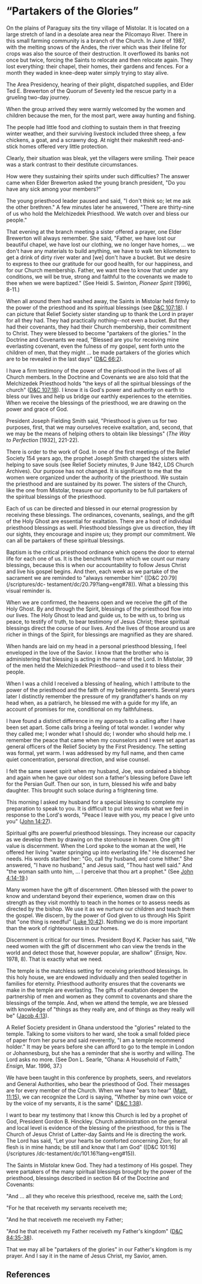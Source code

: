 # “Partakers of the Glories”

On the plains of Paraguay sits the tiny village of Mistolar. It is located on
a large stretch of land in a desolate area near the Pilcomayo River. There in
this small farming community is a branch of the Church. In June of 1987, with
the melting snows of the Andes, the river which was their lifeline for crops
was also the source of their destruction. It overflowed its banks not once but
twice, forcing the Saints to relocate and then relocate again. They lost
everything: their chapel, their homes, their gardens and fences. For a month
they waded in knee-deep water simply trying to stay alive.

The Area Presidency, hearing of their plight, dispatched supplies, and Elder
Ted E. Brewerton of the Quorum of Seventy led the rescue party in a grueling
two-day journey.

When the group arrived they were warmly welcomed by the women and children
because the men, for the most part, were away hunting and fishing.

The people had little food and clothing to sustain them in that freezing
winter weather, and their surviving livestock included three sheep, a few
chickens, a goat, and a scrawny dog. At night their makeshift reed-and-stick
homes offered very little protection.

Clearly, their situation was bleak, yet the villagers were smiling. Their
peace was a stark contrast to their destitute circumstances.

How were they sustaining their spirits under such difficulties? The answer
came when Elder Brewerton asked the young branch president, "Do you have any
sick among your members?"

The young priesthood leader paused and said, "I don't think so; let me ask the
other brethren." A few minutes later he answered, "There are thirty-nine of us
who hold the Melchizedek Priesthood. We watch over and bless our people."

That evening at the branch meeting a sister offered a prayer, one Elder
Brewerton will always remember. She said, "Father, we have lost our beautiful
chapel, we have lost our clothing, we no longer have homes, ... we don't have
any materials to build anything, we have to walk ten kilometers to get a drink
of dirty river water and [we] don't have a bucket. But we desire to express to
thee our gratitude for our good health, for our happiness, and for our Church
membership. Father, we want thee to know that under any conditions, we will be
true, strong and faithful to the covenants we made to thee when we were
baptized." (See Heidi S. Swinton, _Pioneer Spirit_ [1996], 8-11.)

When all around them had washed away, the Saints in Mistolar held firmly to
the power of the priesthood and its spiritual blessings (see [D&amp;C
107:18](/scriptures/dc-testament/dc/107.18?lang=eng#17)). I can picture that
Relief Society sister standing up to thank the Lord in prayer for all they
had. They had practically nothing--not even a bucket. But they had their
covenants, they had their Church membership, their commitment to Christ. They
were blessed to become "partakers of the glories." In the Doctrine and
Covenants we read, "Blessed are you for receiving mine everlasting covenant,
even the fulness of my gospel, sent forth unto the children of men, that they
might ... be made partakers of the glories which are to be revealed in the last
days" ([D&amp;C 66:2](/scriptures/dc-testament/dc/66.2?lang=eng#1)).

I have a firm testimony of the power of the priesthood in the lives of all
Church members. In the Doctrine and Covenants we are also told that the
Melchizedek Priesthood holds "the keys of all the spiritual blessings of the
church" ([D&amp;C 107:18](/scriptures/dc-testament/dc/107.18?lang=eng#17)). I
know it is God's power and authority on earth to bless our lives and help us
bridge our earthly experiences to the eternities. When we receive the
blessings of the priesthood, we are drawing on the power and grace of God.

President Joseph Fielding Smith said, "Priesthood is given us for two
purposes, first, that we may ourselves receive exaltation, and, second, that
we may be the means of helping others to obtain like blessings" (_The Way to
Perfection_ [1932], 221-22).

There is order to the work of God. In one of the first meetings of the Relief
Society 154 years ago, the prophet Joseph Smith charged the sisters with
helping to save souls (see Relief Society minutes, 9 June 1842, LDS Church
Archives). Our purpose has not changed. It is significant to me that the women
were organized under the authority of the priesthood. We sustain the
priesthood and are sustained by its power. The sisters of the Church, like the
one from Mistolar, treasure our opportunity to be full partakers of the
spiritual blessings of the priesthood.

Each of us can be directed and blessed in our eternal progression by receiving
these blessings. The ordinances, covenants, sealings, and the gift of the Holy
Ghost are essential for exaltation. There are a host of individual priesthood
blessings as well. Priesthood blessings give us direction, they lift our
sights, they encourage and inspire us; they prompt our commitment. We can all
be partakers of these spiritual blessings.

Baptism is the critical priesthood ordinance which opens the door to eternal
life for each one of us. It is the benchmark from which we count our many
blessings, because this is when our accountability to follow Jesus Christ and
live his gospel begins. And then, each week as we partake of the sacrament we
are reminded to "always remember him" ([D&amp;C 20:79](/scriptures/dc-
testament/dc/20.79?lang=eng#78)). What a blessing this visual reminder is.

When we are confirmed, the heavens open and we receive the gift of the Holy
Ghost. By and through the Spirit, blessings of the priesthood flow into our
lives. The Holy Ghost to lead and guide us, to be with us, to bring us peace,
to testify of truth, to bear testimony of Jesus Christ; these spiritual
blessings direct the course of our lives. And the lives of those around us are
richer in things of the Spirit, for blessings are magnified as they are
shared.

When hands are laid on my head in a personal priesthood blessing, I feel
enveloped in the love of the Savior. I know that the brother who is
administering that blessing is acting in the name of the Lord. In Mistolar, 39
of the men held the Melchizedek Priesthood--and used it to bless their people.

When I was a child I received a blessing of healing, which I attribute to the
power of the priesthood and the faith of my believing parents. Several years
later I distinctly remember the pressure of my grandfather's hands on my head
when, as a patriarch, he blessed me with a guide for my life, an account of
promises for me, conditional on my faithfulness.

I have found a distinct difference in my approach to a calling after I have
been set apart. Some calls bring a feeling of total wonder. I wonder why they
called me; I wonder what I should do; I wonder who should help me. I remember
the peace that came when my counselors and I were set apart as general
officers of the Relief Society by the First Presidency. The setting was
formal, yet warm. I was addressed by my full name, and then came quiet
concentration, personal direction, and wise counsel.

I felt the same sweet spirit when my husband, Joe, was ordained a bishop and
again when he gave our oldest son a father's blessing before Dave left for the
Persian Gulf. Then our son, in turn, blessed his wife and baby daughter. This
brought such solace during a frightening time.

This morning I asked my husband for a special blessing to complete my
preparation to speak to you. It is difficult to put into words what we feel in
response to the Lord's words, "Peace I leave with you, my peace I give unto
you" ([John 14:27](/scriptures/nt/john/14.27?lang=eng#26)).

Spiritual gifts are powerful priesthood blessings. They increase our capacity
as we develop them by drawing on the storehouse in heaven. One gift I value is
discernment. When the Lord spoke to the woman at the well, He offered her
living "water springing up into everlasting life." He discerned her needs. His
words startled her: "Go, call thy husband, and come hither." She answered, "I
have no husband," and Jesus said, "Thou hast well said." And "the woman saith
unto him, ... I perceive that thou art a prophet." (See [John
4:14-19](/scriptures/nt/john/4.14-19?lang=eng#13).)

Many women have the gift of discernment. Often blessed with the power to know
and understand beyond their experience, women draw on this strength as they
visit monthly to teach in the homes or to assess needs as directed by the
bishop. We use it as we nurture our children and teach them the gospel. We
discern, by the power of God given to us through His Spirit that "one thing is
needful" ([Luke 10:42](/scriptures/nt/luke/10.42?lang=eng#41)). Nothing we do
is more important than the work of righteousness in our homes.

Discernment is critical for our times. President Boyd K. Packer has said, "We
need women with the gift of discernment who can view the trends in the world
and detect those that, however popular, are shallow" (_Ensign,_ Nov. 1978, 8).
That is exactly what we need.

The temple is the matchless setting for receiving priesthood blessings. In
this holy house, we are endowed individually and then sealed together in
families for eternity. Priesthood authority ensures that the covenants we make
in the temple are everlasting. The gifts of exaltation deepen the partnership
of men and women as they commit to covenants and share the blessings of the
temple. And, when we attend the temple, we are blessed with knowledge of
"things as they really are, and of things as they really will be" ([Jacob
4:13](/scriptures/bofm/jacob/4.13?lang=eng#12)).

A Relief Society president in Ghana understood the "glories" related to the
temple. Talking to some visitors to her ward, she took a small folded piece of
paper from her purse and said reverently, "I am a temple recommend holder." It
may be years before she can afford to go to the temple in London or
Johannesburg, but she has a reminder that she is worthy and willing. The Lord
asks no more. (See Don L. Searle, "Ghana: A Household of Faith," _Ensign,_
Mar. 1996, 37.)

We have been taught in this conference by prophets, seers, and revelators and
General Authorities, who bear the priesthood of God. Their messages are for
every member of the Church. When we have "ears to hear" ([Matt.
11:15](/scriptures/nt/matt/11.15?lang=eng#14)), we can recognize the Lord is
saying, "Whether by mine own voice or by the voice of my servants, it is the
same" ([D&amp;C 1:38](/scriptures/dc-testament/dc/1.38?lang=eng#37)).

I want to bear my testimony that I know this Church is led by a prophet of
God, President Gordon B. Hinckley. Church administration on the general and
local level is evidence of the blessing of the priesthood, for this is The
Church of Jesus Christ of Latter-day Saints and He is directing the work. The
Lord has said, "Let your hearts be comforted concerning Zion; for all flesh is
in mine hands; be still and know that I am God" ([D&amp;C 101:16](/scriptures
/dc-testament/dc/101.16?lang=eng#15)).

The Saints in Mistolar knew God. They had a testimony of His gospel. They were
partakers of the many spiritual blessings brought by the power of the
priesthood, blessings described in section 84 of the Doctrine and Covenants:

"And ... all they who receive this priesthood, receive me, saith the Lord;

"For he that receiveth my servants receiveth me;

"And he that receiveth me receiveth my Father;

"And he that receiveth my Father receiveth my Father's kingdom" ([D&amp;C
84:35-38](/scriptures/dc-testament/dc/84.35-38?lang=eng#34)).

That we may all be "partakers of the glories" in our Father's kingdom is my
prayer. And I say it in the name of Jesus Christ, my Savior, amen.

## References

